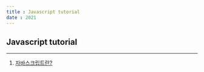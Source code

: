 ```yaml
---
title : Javascript tutorial  
date : 2021
---
```


## Javascript tutorial
---

1. [자바스크립트란?](step01)
